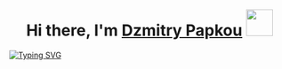<h1 align="center">Hi there, I'm <a href="https://t.me/D3imka" target="_blank">Dzmitry Papkou</a> 
<img src="https://c.tenor.com/Xsh8UEhrbYwAAAAi/fsd.gif" height="48"/></h1>

[![Typing SVG](https://readme-typing-svg.herokuapp.com?color=%2336BCF7&lines=Pre-junior+front-end+developer)](https://git.io/typing-svg)
